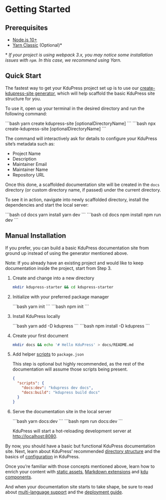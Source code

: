 # Getting Started

## Prerequisites

- [Node.js 10+](https://nodejs.org/en/)
- [Yarn Classic](https://classic.yarnpkg.com/en/) (Optional)\*

\* _If your project is using webpack 3.x, you may notice some installation issues with `npm`. In this case, we recommend using Yarn._

## Quick Start

The fastest way to get your KduPress project set up is to use our [create-kdupress-site generator](https://github.com/kdupressjs/create-kdupress-site/), which will help scaffold the basic KduPress site structure for you.

To use it, open up your terminal in the desired directory and run the following command:

<code-group>
<code-block title="YARN" active>
```bash
yarn create kdupress-site [optionalDirectoryName]
```
</code-block>

<code-block title="NPM">
```bash
npx create-kdupress-site [optionalDirectoryName]
```
</code-block>
</code-group>

The command will interactively ask for details to configure your KduPress site’s metadata such as:

- Project Name
- Description
- Maintainer Email
- Maintainer Name
- Repository URL

Once this done, a scaffolded documentation site will be created in the `docs` directory (or custom directory name, if passed) under the current directory.

To see it in action, navigate into newly scaffolded directory, install the dependencies and start the local server:

<code-group>
<code-block title="YARN" active>
```bash
cd docs
yarn install
yarn dev
```
</code-block>

<code-block title="NPM">
```bash
cd docs
npm install
npm run dev
```
</code-block>
</code-group>

## Manual Installation

If you prefer, you can build a basic KduPress documentation site from ground up instead of using the generator mentioned above.

Note: If you already have an existing project and would like to keep documentation inside the project, start from Step 3.

1. Create and change into a new directory

   ```bash
   mkdir kdupress-starter && cd kdupress-starter
   ```

2. Initialize with your preferred package manager

   <code-group>
   <code-block title="YARN" active>
    ```bash
    yarn init
    ```
   </code-block>

   <code-block title="NPM">
   ```bash
   npm init
   ```
   </code-block>
   </code-group>

3. Install KduPress locally

   <code-group>
   <code-block title="YARN" active>
   ```bash
   yarn add -D kdupress
   ```
   </code-block>

   <code-block title="NPM">
   ```bash
   npm install -D kdupress
   ```
   </code-block>
   </code-group>

4. Create your first document

   ```bash
   mkdir docs && echo '# Hello KduPress' > docs/README.md
   ```

5. Add helper [scripts](https://classic.yarnpkg.com/en/docs/package-json#toc-scripts) to `package.json`

   This step is optional but highly recommended, as the rest of the documentation will assume those scripts being present.

   ```json
   {
     "scripts": {
       "docs:dev": "kdupress dev docs",
       "docs:build": "kdupress build docs"
     }
   }
   ```

6. Serve the documentation site in the local server

   <code-group>
   <code-block title="YARN" active>
   ```bash
   yarn docs:dev
   ```
   </code-block>

   <code-block title="NPM">
   ```bash
   npm run docs:dev
   ```
   </code-block>
   </code-group>

   KduPress will start a hot-reloading development server at [http://localhost:8080](http://localhost:8080).

By now, you should have a basic but functional KduPress documentation site. Next, learn about KduPress’ recommended [directory structure](directory-structure.html) and the basics of [configuration](basic-config.html) in KduPress.

Once you’re familiar with those concepts mentioned above, learn how to enrich your content with [static assets](assets.html), [Markdown extensions](markdown.html) and [kdu components](using-kdu.html).

And when your documentation site starts to take shape, be sure to read about [multi-language support](i18n.html) and the [deployment guide](deploy.html).
